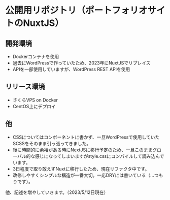# 公開用リポジトリ（ポートフォリオサイトのNuxtJS）

## 開発環境

- Dockerコンテナを使用
- 過去にWordPressで作っていたため、2023年にNuxtJSでリプレイス
- APIを一部使用していますが、WordPress REST APIを使用

## リリース環境

- さくらVPS on Docker
- CentOS上にデプロイ

## 他

- CSSについてはコンポーネントに書かず、一旦WordPressで使用していたSCSSをそのまま引っ張ってきました。
- 後に時間的に余裕がある時にNextJSに移行予定のため、一旦このままグローバル的な感じになってしまいますがstyle.cssにコンパイルして読み込んでいます。
- 3日程度で取り敢えずNuxtに移行したため、現在リファクタ中です。
- 改修しやすくシンプルな構造が一番大切。一応DRYには書いている（…つもりです）。

他、記述を増やしていきます。（2023/5/12日現在）
